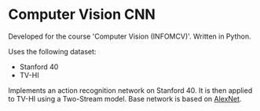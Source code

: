 # Computer Vision CNN
Developed for the course 'Computer Vision (INFOMCV)'. Written in Python.

Uses the following dataset:
- Stanford 40
- TV-HI

Implements an action recognition network on Stanford 40. It is then applied to TV-HI using a Two-Stream model. Base network is based on [AlexNet](https://www.analyticsvidhya.com/blog/2021/03/introduction-to-the-architecture-of-alexnet/). 
